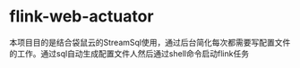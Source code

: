 # flink-web-actuator
本项目目的是结合袋鼠云的StreamSql使用，通过后台简化每次都需要写配置文件的工作。通过sql自动生成配置文件人然后通过shell命令启动flink任务
